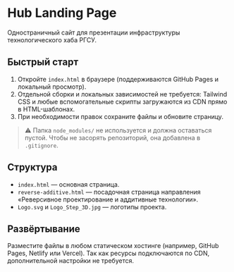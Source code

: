 # Hub Landing Page

Одностраничный сайт для презентации инфраструктуры технологического хаба РГСУ.

## Быстрый старт

1. Откройте `index.html` в браузере (поддерживаются GitHub Pages и локальный просмотр).
2. Отдельной сборки и локальных зависимостей не требуется: Tailwind CSS и любые вспомогательные скрипты загружаются из CDN прямо в HTML-шаблонах.
3. При необходимости правок сохраните файлы и обновите страницу.

> ⚠️ Папка `node_modules/` не используется и должна оставаться пустой. Чтобы не засорять репозиторий, она добавлена в `.gitignore`.

## Структура

- `index.html` — основная страница.
- `reverse-additive.html` — посадочная страница направления «Реверсивное проектирование и аддитивные технологии».
- `Logo.svg` и `Logo_Step_3D.jpg` — логотипы проекта.

## Развёртывание

Разместите файлы в любом статическом хостинге (например, GitHub Pages, Netlify или Vercel). Так как ресурсы подключаются по CDN, дополнительной настройки не требуется.
